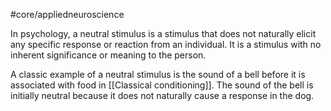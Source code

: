 #core/appliedneuroscience

In psychology, a neutral stimulus is a stimulus that does not naturally elicit any specific response or reaction from an individual. It is a stimulus with no inherent significance or meaning to the person.

A classic example of a neutral stimulus is the sound of a bell before it is associated with food in [[Classical conditioning]]. The sound of the bell is initially neutral because it does not naturally cause a response in the dog.
